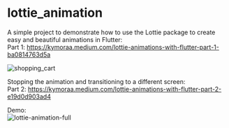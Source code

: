 # lottie_animation

A simple project to demonstrate how to use the Lottie package to create easy and beautiful animations in Flutter: </br>
Part 1: https://kymoraa.medium.com/lottie-animations-with-flutter-part-1-ba0814763d5a </br>


![shopping_cart](https://user-images.githubusercontent.com/3049987/175785916-27a80a93-d106-4a64-84d1-3c8ddde29bd6.gif)
</br>

Stopping the animation and transitioning to a different screen: </br>
Part 2: https://kymoraa.medium.com/lottie-animations-with-flutter-part-2-e19d0d903ad4

Demo: </br>
![lottie-animation-full](https://user-images.githubusercontent.com/3049987/177753417-231f3686-a078-428d-b511-64d18571cf05.gif)
